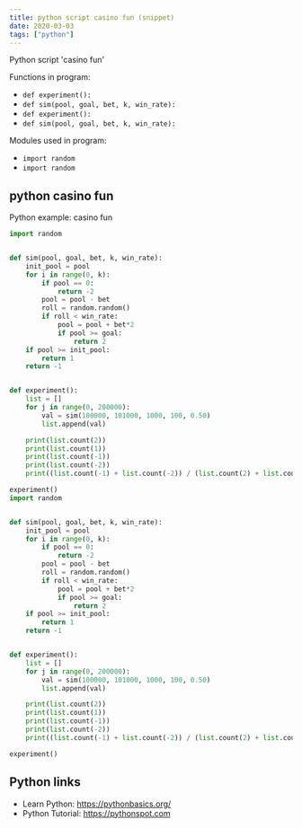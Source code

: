 ```yaml
---
title: python script casino fun (snippet)
date: 2020-03-03
tags: ["python"]
---
```

Python script 'casino fun'

Functions in program: 
* `def experiment():`
* `def sim(pool, goal, bet, k, win_rate):`
* `def experiment():`
* `def sim(pool, goal, bet, k, win_rate):`

Modules used in program: 
* `import random`
* `import random`

## python casino fun

Python example: casino fun

```python
import random


def sim(pool, goal, bet, k, win_rate):
    init_pool = pool
    for i in range(0, k):
        if pool == 0:
            return -2
        pool = pool - bet
        roll = random.random()
        if roll < win_rate:
            pool = pool + bet*2
            if pool >= goal:
                return 2
    if pool >= init_pool:
        return 1
    return -1


def experiment():
    list = []
    for j in range(0, 200000):
        val = sim(100000, 101000, 1000, 100, 0.50)
        list.append(val)

    print(list.count(2))
    print(list.count(1))
    print(list.count(-1))
    print(list.count(-2))
    print((list.count(-1) + list.count(-2)) / (list.count(2) + list.count(1)))

experiment()
import random


def sim(pool, goal, bet, k, win_rate):
    init_pool = pool
    for i in range(0, k):
        if pool == 0:
            return -2
        pool = pool - bet
        roll = random.random()
        if roll < win_rate:
            pool = pool + bet*2
            if pool >= goal:
                return 2
    if pool >= init_pool:
        return 1
    return -1


def experiment():
    list = []
    for j in range(0, 200000):
        val = sim(100000, 101000, 1000, 100, 0.50)
        list.append(val)

    print(list.count(2))
    print(list.count(1))
    print(list.count(-1))
    print(list.count(-2))
    print((list.count(-1) + list.count(-2)) / (list.count(2) + list.count(1)))

experiment()


```

## Python links

- Learn Python: https://pythonbasics.org/
- Python Tutorial: https://pythonspot.com

